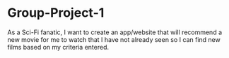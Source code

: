# Group-Project-1

As a Sci-Fi fanatic, I want to create an app/website that will recommend a new movie for me to watch that I have not already seen so I can find new films based on my criteria entered.
